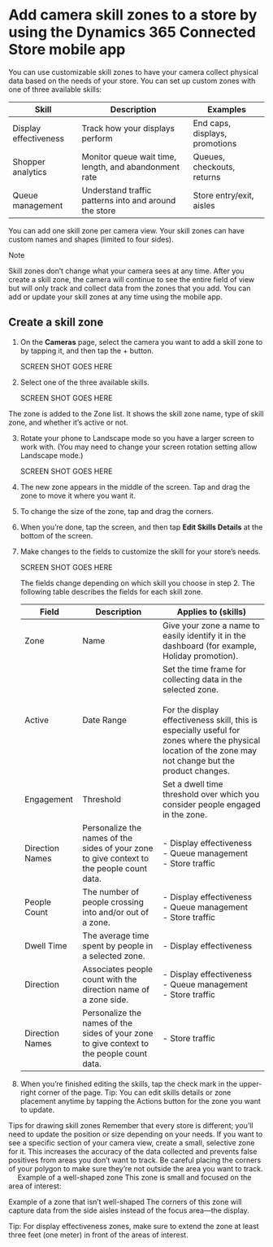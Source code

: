 

# Add camera skill zones to a store by using the Dynamics 365 Connected Store mobile app

You can use customizable skill zones to have your camera collect physical data based on the needs of your store. You can set up 
custom zones with one of three available skills:

|Skill|Description|Examples|
|-------------------------|-------------------------------------------------|-------------------------------------------------|
|Display effectiveness|	Track how your displays perform	|End caps, displays, promotions|
|Shopper analytics| 	Monitor queue wait time, length, and abandonment rate|	Queues, checkouts, returns|
|Queue management|	Understand traffic patterns into and around the store|	Store entry/exit, aisles|

You can add one skill zone per camera view. Your skill zones can have custom names and shapes (limited to four sides).

> [!NOTE]
> Skill zones don’t change what your camera sees at any time. After you create a skill zone, the camera will continue to see the entire field of view but will only track and collect data from the zones that you add. You can add or update your skill zones at any time using the mobile app.

## Create a skill zone

1.	On the **Cameras** page, select the camera you want to add a skill zone to by tapping it, and then tap the + button.

    SCREEN SHOT GOES HERE
 
2.	Select one of the three available skills.

    SCREEN SHOT GOES HERE
 
The zone is added to the Zone list. It shows the skill zone name, type of skill zone, and whether it’s active or not.

3.	Rotate your phone to Landscape mode so you have a larger screen to work with. (You may need to change your screen rotation setting allow Landscape mode.)

    SCREEN SHOT GOES HERE
 
4.	The new zone appears in the middle of the screen. Tap and drag the zone to move it where you want it.

5.	To change the size of the zone, tap and drag the corners.

6.	When you’re done, tap the screen, and then tap **Edit Skills Details** at the bottom of the screen. 

7.	Make changes to the fields to customize the skill for your store’s needs.

    SCREEN SHOT GOES HERE
 
    The fields change depending on which skill you choose in step 2. The following table describes the fields for each skill zone.

    |Field|	Description|	Applies to (skills)|
    |----------------|------------------------------------------------|-------------------------------------------------------|
    |Zone| Name|	Give your zone a name to easily identify it in the dashboard (for example, Holiday promotion).	|- Display effectiveness<br>- Queue management<br>- Store traffic|
    |Active| Date Range|	Set the time frame for collecting data in the selected zone.<br><br>For the display effectiveness skill, this is especially useful for zones where the physical location of the zone may not change but the product changes.	|- Display effectiveness<br>- Queue management<br>- Store traffic|
    |Engagement |Threshold|	Set a dwell time threshold over which you consider people engaged in the zone.|	- Display effectiveness|
    |Direction Names|	Personalize the names of the sides of your zone to give context to the people count data.|	- Display effectiveness<br>- Queue management<br>- Store traffic|
    |People Count|	The number of people crossing into and/or out of a zone.|	- Display effectiveness<br>- Queue management<br>- Store traffic|
    |Dwell Time	|The average time spent by people in a selected zone. |	- Display effectiveness|
    |Direction	|Associates people count with the direction name of a zone side.	|- Display effectiveness<br>- Queue management<br>- Store traffic|
    |Direction Names|	Personalize the names of the sides of your zone to give context to the people count data.|	- Store traffic|

8.	When you’re finished editing the skills, tap the check mark in the upper-right corner of the page.
Tip: You can edit skills details or zone placement anytime by tapping the Actions  button for the zone you want to update.
 
Tips for drawing skill zones
Remember that every store is different; you’ll need to update the position or size depending on your needs.
If you want to see a specific section of your camera view, create a small, selective zone for it. This increases the accuracy of the data collected and prevents false positives from areas you don’t want to track. Be careful placing the corners of your polygon to make sure they’re not outside the area you want to track.
 
Example of a well-shaped zone
This zone is small and focused on the area of interest:
 
Example of a zone that isn’t well-shaped
The corners of this zone will capture data from the side aisles instead of the focus area—the display.
 
Tip: For display effectiveness zones, make sure to extend the zone at least three feet (one meter) in front of the areas of interest.

